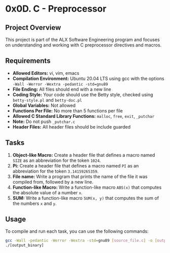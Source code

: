# 0x0D. C - Preprocessor

## Project Overview
This project is part of the ALX Software Engineering program and focuses on understanding and working with C preprocessor directives and macros.

## Requirements
- **Allowed Editors:** vi, vim, emacs
- **Compilation Environment:** Ubuntu 20.04 LTS using gcc with the options `-Wall -Werror -Wextra -pedantic -std=gnu89`
- **File Ending:** All files should end with a new line
- **Coding Style:** Your code should use the Betty style, checked using `betty-style.pl` and `betty-doc.pl`
- **Global Variables:** Not allowed
- **Functions Per File:** No more than 5 functions per file
- **Allowed C Standard Library Functions:** `malloc`, `free`, `exit`, `_putchar`
- **Note:** Do not push `_putchar.c`
- **Header Files:** All header files should be include guarded

## Tasks
1. **Object-like Macro:** Create a header file that defines a macro named `SIZE` as an abbreviation for the token `1024`.
2. **Pi:** Create a header file that defines a macro named `PI` as an abbreviation for the token `3.14159265359`.
3. **File name:** Write a program that prints the name of the file it was compiled from, followed by a new line.
4. **Function-like Macro:** Write a function-like macro `ABS(x)` that computes the absolute value of a number `x`.
5. **SUM:** Write a function-like macro `SUM(x, y)` that computes the sum of the numbers `x` and `y`.

## Usage
To compile and run each task, you can use the following commands:

```bash
gcc -Wall -pedantic -Werror -Wextra -std=gnu89 [source_file.c] -o [output_binary]
./[output_binary]

